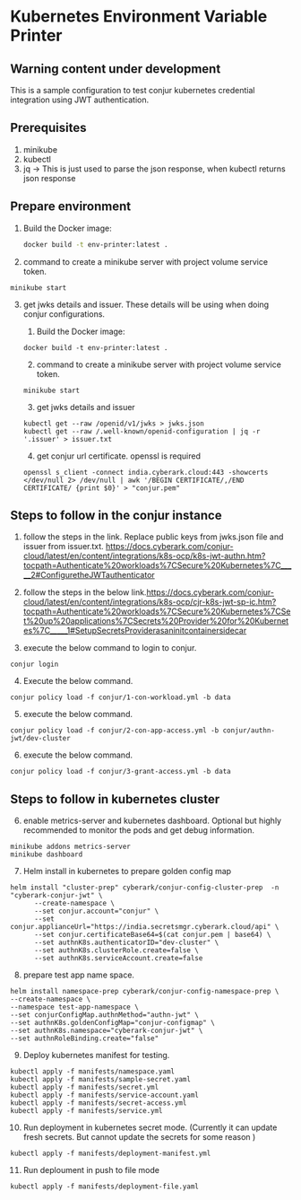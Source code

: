 # Kubernetes Environment Variable Printer
## Warning content under development

This is a sample configuration to test conjur kubernetes credential  integration using JWT authentication.

## Prerequisites

1) minikube
2) kubectl
3) jq -> This is just used to parse the json response, when kubectl returns json response

## Prepare environment

1. Build the Docker image:
   ```bash
   docker build -t env-printer:latest .

2. command to create a minikube server with project volume service token.
```
minikube start
```

3. get jwks details and issuer. These details will be using when doing conjur configurations.
      1. Build the Docker image:
      ```
      docker build -t env-printer:latest .
      ```
      2. command to create a minikube server with project volume service token.
      ```
      minikube start
      ```

      3. get jwks details and issuer
      ```
      kubectl get --raw /openid/v1/jwks > jwks.json
      kubectl get --raw /.well-known/openid-configuration | jq -r '.issuer' > issuer.txt
      ```

      4. get conjur url certificate. openssl is required
      ```
      openssl s_client -connect india.cyberark.cloud:443 -showcerts </dev/null 2> /dev/null | awk '/BEGIN CERTIFICATE/,/END CERTIFICATE/ {print $0}' > "conjur.pem"
      ```

## Steps to follow in the conjur instance

1. follow the steps in the link. Replace public keys from jwks.json file and issuer from issuer.txt. https://docs.cyberark.com/conjur-cloud/latest/en/content/integrations/k8s-ocp/k8s-jwt-authn.htm?tocpath=Authenticate%20workloads%7CSecure%20Kubernetes%7C_____2#ConfiguretheJWTauthenticator

2. follow the steps in the below link.https://docs.cyberark.com/conjur-cloud/latest/en/content/integrations/k8s-ocp/cjr-k8s-jwt-sp-ic.htm?tocpath=Authenticate%20workloads%7CSecure%20Kubernetes%7CSet%20up%20applications%7CSecrets%20Provider%20for%20Kubernetes%7C_____1#SetupSecretsProviderasaninitcontainersidecar

3. execute the below command to login to conjur.
```
conjur login
```
4. Execute the below command.
```
conjur policy load -f conjur/1-con-workload.yml -b data
```
5. execute the below command.
```
conjur policy load -f conjur/2-con-app-access.yml -b conjur/authn-jwt/dev-cluster
```
6. execute the below command.
```
conjur policy load -f conjur/3-grant-access.yml -b data
```

## Steps to follow in kubernetes cluster


6. enable metrics-server and kubernetes dashboard. Optional but highly recommended to monitor the pods and get debug information.
```
minikube addons metrics-server
minikube dashboard
```
7. Helm install in kubernetes to prepare golden config map
```
helm install "cluster-prep" cyberark/conjur-config-cluster-prep  -n "cyberark-conjur-jwt" \
      --create-namespace \
      --set conjur.account="conjur" \
      --set conjur.applianceUrl="https://india.secretsmgr.cyberark.cloud/api" \
      --set conjur.certificateBase64=$(cat conjur.pem | base64) \
      --set authnK8s.authenticatorID="dev-cluster" \
      --set authnK8s.clusterRole.create=false \
      --set authnK8s.serviceAccount.create=false
``` 
8. prepare test app name space.
```
helm install namespace-prep cyberark/conjur-config-namespace-prep \
--create-namespace \
--namespace test-app-namespace \
--set conjurConfigMap.authnMethod="authn-jwt" \
--set authnK8s.goldenConfigMap="conjur-configmap" \
--set authnK8s.namespace="cyberark-conjur-jwt" \
--set authnRoleBinding.create="false"
```
9. Deploy kubernetes manifest for testing.
```
kubectl apply -f manifests/namespace.yaml
kubectl apply -f manifests/sample-secret.yaml
kubectl apply -f manifests/secret.yml 
kubectl apply -f manifests/service-account.yaml 
kubectl apply -f manifests/secret-access.yml
kubectl apply -f manifests/service.yml
```
10. Run deployment in kubernetes secret mode. (Currently it can update fresh secrets. But cannot update the secrets for some reason )
```
kubectl apply -f manifests/deployment-manifest.yml
```
11. Run deploument in push to file mode
```
kubectl apply -f manifests/deployment-file.yaml
```

